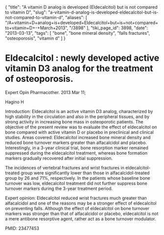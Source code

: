 {
    "title": "A vitamin D analog is developed (Eldecalcitol) but is not compared to vitamin D",
    "slug": "a-vitamin-d-analog-is-developed-eldecalcitol-but-is-not-compared-to-vitamin-d",
    "aliases": [
        "/A+vitamin+D+analog+is+developed+Eldecalcitol+but+is+not+compared+to+vitamin+D+-+March+2013",
        "/3898"
    ],
    "tiki_page_id": 3898,
    "date": "2013-03-13",
    "tags": [
        "bone",
        "bone mineral density",
        "falls fractures",
        "osteoporosis",
        "vitamin d"
    ]
}


# Eldecalcitol : newly developed active vitamin D3 analog for the treatment of osteoporosis.

Expert Opin Pharmacother. 2013 Mar 11;

Hagino H

Introduction: Eldecalcitol is an active vitamin D3 analog, characterized by high stability in the circulation and also in the peripheral tissues, and by strong activity in increasing bone mass in osteoporotic patients. The objective of the present review was to evaluate the effect of eldecalcitol on bone compared with active vitamin D or placebo in preclinical and clinical studies. Areas covered: Eldecalcitol increased bone mineral density and reduced bone turnover markers greater than alfacalcidol and placebo. Interestingly, in a 3-year clinical trial, bone resorption marker remained suppressed during the eldecalcitol treatment, whereas bone formation markers gradually recovered after initial suppression. 

The incidences of vertebral fractures and wrist fractures in eldecalcitol-treated group were significantly lower than those in alfacalcidol-treated group by 26 and 71%, respectively. In the patients whose baseline bone turnover was low, eldecalcitol treatment did not further suppress bone turnover markers during the 3-year treatment period. 

Expert opinion: Eldecalcitol reduced wrist fractures much greater than alfacalcidol and one of the reasons may be a stronger effect of eldecalcitol on preventing falls. Although the effect of eldecalcitol on bone turnover markers was stronger than that of alfacalcidol or placebo, eldecalcitol is not a mere antibone resorptive agent, rather act as a bone turnover modulator.

PMID: 23477453